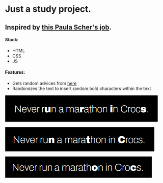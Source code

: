 # Just a study project.

## Inspired by [this Paula Scher's job](https://www.designweek.co.uk/issues/30-march-5-april-2015/paula-scher-uses-revolutionary-typeface-in-rebrand-of-the-new-school/).

#### **Stack**:

- HTML
- CSS
- JS

#### **Features**:

- Gets random advices from [here](https://api.adviceslip.com/advice)
- Randomizes the text to insert random bold characters within the text

![alt text](docs/img/01.png)

![alt text](docs/img/02.png)

![alt text](docs/img/03.png)